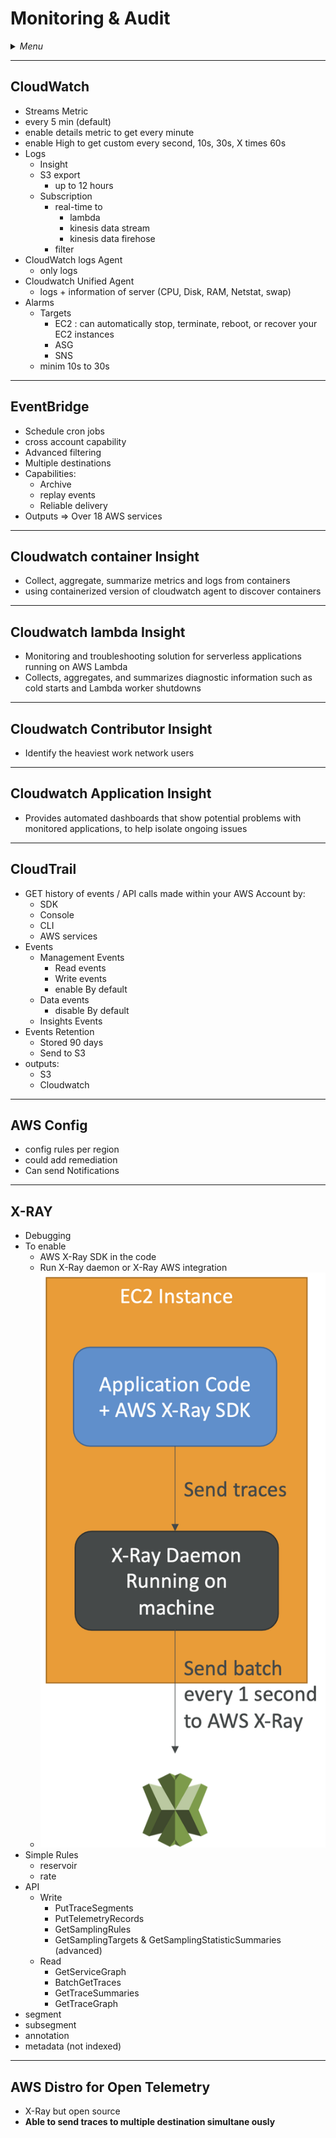 # Monitoring & Audit

<details>
 <summary><i>Menu</i></summary>

- [CloudWatch](#cloudwatch)
- [EventBridge](#eventbridge)
- [Cloudwatch container Insight](#cloudwatch-container-insight)
- [Cloudwatch lambda Insight](#cloudwatch-lambda-insight)
- [Cloudwatch Contributor Insight](#cloudwatch-contributor-insight)
- [Cloudwatch Application Insight](#cloudwatch-application-insight)
- [CloudTrail](#cloudtrail)
- [AWS Config](#aws-config)
</details>

---
## CloudWatch
- Streams Metric
- every 5 min (default)
- enable details metric to get every minute
- enable High to get custom every second, 10s, 30s, X times 60s
- Logs
  - Insight
  - S3 export
    - up to 12 hours
  - Subscription
    - real-time to
      - lambda
      - kinesis data stream
      - kinesis data firehose
    - filter
- CloudWatch logs Agent
  - only logs
- Cloudwatch Unified Agent
  - logs + information of server (CPU, Disk, RAM, Netstat, swap)
- Alarms
  - Targets
    - EC2 : can automatically stop, terminate, reboot, or recover your EC2 instances
    - ASG
    - SNS
  - minim 10s to 30s

---
## EventBridge
- Schedule cron jobs
- cross account capability
- Advanced filtering
- Multiple destinations
- Capabilities:
  - Archive
  - replay events
  - Reliable delivery
- Outputs => Over 18 AWS services

---
## Cloudwatch container Insight
- Collect, aggregate, summarize metrics and logs from containers
- using containerized version of cloudwatch agent to discover containers

---
## Cloudwatch lambda Insight
- Monitoring and troubleshooting solution for serverless applications running on AWS Lambda
- Collects, aggregates, and summarizes diagnostic information such as cold starts and Lambda worker shutdowns

---
## Cloudwatch Contributor Insight
- Identify the heaviest work network users

---
## Cloudwatch Application Insight
- Provides automated dashboards that show potential problems with monitored applications, to help isolate ongoing issues

---
## CloudTrail
- GET history of events / API calls made within your AWS Account by:
  - SDK
  - Console
  - CLI
  - AWS services
- Events
  - Management Events
    - Read events
    - Write events
    - enable By default
  - Data events
    - disable By default
  - Insights Events
- Events Retention
  - Stored 90 days
  - Send to S3
- outputs:
  - S3
  - Cloudwatch

---
## AWS Config
- config rules per region
- could add remediation
- Can send Notifications

---
## X-RAY
- Debugging
- To enable
  - AWS X-Ray SDK in the code
  - Run X-Ray daemon or X-Ray AWS integration
  - ![x-ray](../../images/x-ray.png)
- Simple Rules
  - reservoir
  - rate
- API
  - Write
    - PutTraceSegments
    - PutTelemetryRecords
    - GetSamplingRules
    - GetSamplingTargets & GetSamplingStatisticSummaries (advanced)
  - Read
    - GetServiceGraph
    - BatchGetTraces
    - GetTraceSummaries
    - GetTraceGraph
- segment
- subsegment
- annotation
- metadata (not indexed)

---
## AWS Distro for Open Telemetry
- X-Ray but open source
- __Able to send traces to multiple destination simultane ously__
